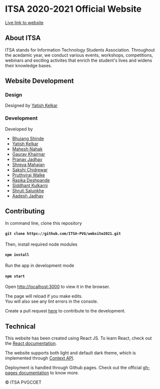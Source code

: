 # ITSA 2020-2021 Official Website

[Live link to website](https://itsa-pvg.github.io/website2021/)

## About ITSA

ITSA stands for Information Technology Students Association. Throughout the acedamic year, we conduct various events, workshops, competitions, webinars and exciting activites that enrich the student's lives and widens their knowledge bases.

## Website Development

### Design

Designed by [Yatish Kelkar](https://github.com/yatish1606)

### Development

Developed by 

* [Bhujang Shinde](https://github.com/shindeBhuj)
* [Yatish Kelkar](https://github.com/yatish1606)
* [Mahesh Nahak](https://github.com/maheshn22)
* [Gaurav Khairnar](https://github.com/gaurav1620)
* [Pranav Jadhav](https://github.com/pranav-jadhav)
* [Shreya Mahajan](https://github.com/shreyadm)
* [Sakshi Chidrewar](http://github.com/sakshigc)
* [Pruthviraj Walke](https://github.com/prathvirajwalke)
* [Rasika Deshpande](https://github.com/rasikadeshpande24)
* [Siddhant Kulkarni](https://github.com/Sidkul2000)
* [Shruti Salunkhe](https://github.com/shrutisubhash16)
* [Aadesh Jadhav](https://github.com/aadeshjadhav)

## Contributing

In command line, clone this repository
#### `git clone https://github.com/ITSA-PVG/website2021.git`

Then, install required node modules
#### `npm install`

Run the app in development mode
#### `npm start`

Open [http://localhost:3000](http://localhost:3000) to view it in the browser.

The page will reload if you make edits.\
You will also see any lint errors in the console.

Create a pull request [here](https://github.com/ITSA-PVG/website2021/pulls) to contribute to the development.

## Technical

This website has been created using React JS.
To learn React, check out the [React documentation](https://reactjs.org/).

The website supports both light and default dark theme, which is implemented through [Context API](https://reactjs.org/docs/context.html).

Deployment is handled through Github pages. Check out the official [gh-pages documentation](https://pages.github.com/) to know more.

&copy; ITSA PVGCOET


